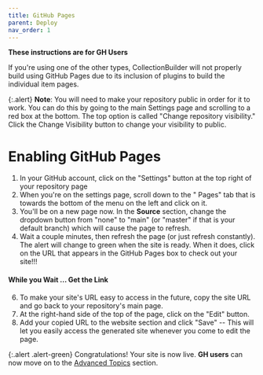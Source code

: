 ```yaml
---
title: GitHub Pages
parent: Deploy
nav_order: 1
---
```


**These instructions are for GH Users**

If you're using one of the other types, CollectionBuilder will not properly build using GitHub Pages due to its inclusion of plugins to build the individual item pages. 

{:.alert}
**Note**: You will need to make your repository public in order for it to work. You can do this by going to the main Settings page and scrolling to a red box at the bottom. The top option is called "Change repository visibility." Click the Change Visibility button to change your visibility to public. 

# Enabling GitHub Pages

1. In your GitHub account, click on the "Settings" button at the top right of your repository page
2. When you're on the settings page, scroll down to the " Pages" tab that is towards the bottom of the menu on the left and click on it. 
3. You'll be on a new page now. In the **Source** section, change the dropdown button from "none" to "main" (or "master" if that is your default branch) which will cause the page to refresh. 
5. Wait a couple minutes, then refresh the page (or just refresh constantly). The alert will change to green when the site is ready. When it does, click on the URL that appears in the GitHub Pages box to check out your site!!!

#### While you Wait ... Get the Link

6. To make your site's URL easy to access in the future, copy the site URL and go back to your repository's main page. 
7. At the right-hand side of the top of the page, click on the "Edit" button.
8. Add your copied URL to the website section and click "Save" -- This will let you easily access the generated site whenever you come to edit the page.

{:.alert .alert-green}
Congratulations! Your site is now live. **GH users** can now move on to the [Advanced Topics](../09_advanced/) section.
